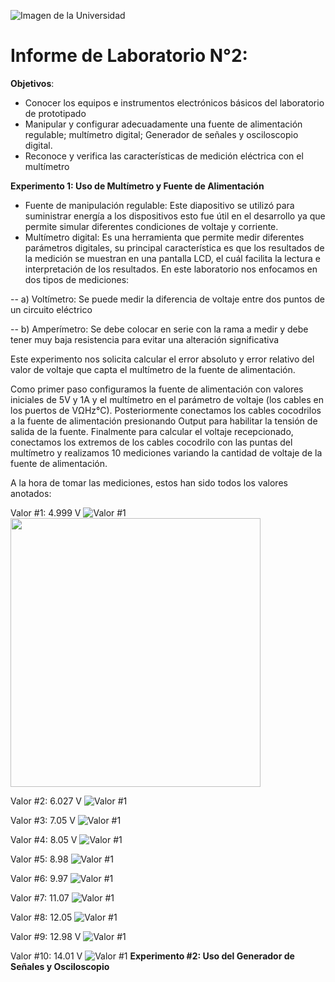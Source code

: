﻿
﻿![Imagen de la Universidad](https://github.com/sebastianfranco1342/FundamentosdeDisenoGrupo6/blob/main/Carpetas%20del%20Proyecto/Im%C3%A1genes/LogoUPCH.jpg?raw=true)
# Informe de Laboratorio N°2:

**Objetivos**:

 - Conocer los equipos e instrumentos electrónicos básicos del laboratorio de prototipado
 - Manipular y configurar adecuadamente una fuente de alimentación regulable; multímetro digital; Generador de señales y osciloscopio digital.
 - Reconoce y verifica las características de medición eléctrica con el multímetro

**Experimento 1: Uso de Multímetro y Fuente de Alimentación**

- Fuente de manipulación regulable: Este diapositivo se utilizó para suministrar energía a los dispositivos esto fue útil en el desarrollo ya que permite simular diferentes condiciones de voltaje y corriente.
- Multímetro digital: Es una herramienta que permite medir diferentes parámetros digitales, su principal característica es que los resultados de la medición se muestran en una pantalla LCD, el cuál facilita la lectura e interpretación de los resultados. En este laboratorio nos enfocamos en dos tipos de mediciones:

-- a) Voltímetro: Se puede medir la diferencia de voltaje entre dos puntos de un circuito eléctrico

-- b) Amperímetro: Se debe colocar en serie con la rama a medir y debe tener muy baja resistencia para evitar una alteración significativa

Este experimento nos solicita calcular el error absoluto y error relativo del valor de voltaje que capta el multímetro de la fuente de alimentación.

Como primer paso configuramos la fuente de alimentación con valores iniciales de 5V y 1A y el multímetro en el parámetro de voltaje (los cables en los puertos de VΩHz°C). Posteriormente conectamos los cables cocodrilos a la fuente de alimentación presionando Output para habilitar la tensión de salida de la fuente. Finalmente para calcular el voltaje recepcionado, conectamos los extremos de los cables cocodrilo con las puntas del multímetro y realizamos 10 mediciones variando la cantidad de voltaje de la fuente de alimentación.

A la hora de tomar las mediciones, estos han sido todos los valores anotados:

Valor #1: 4.999 V
![Valor #1](https://github.com/sebastianfranco1342/FundamentosdeDisenoGrupo6/blob/main/Carpetas%20del%20Proyecto/Im%C3%A1genes/Lab2_Procedimiento5.1_Medida1.jpg?raw=true)
<img src="https://github.com/sebastianfranco1342/FundamentosdeDisenoGrupo6/blob/main/Carpetas%20del%20Proyecto/Im%C3%A1genes/Lab2_Procedimiento5.1_Medida1.jpg?raw=true" width="400" height="430">

Valor #2: 6.027 V
![Valor #1](https://github.com/sebastianfranco1342/FundamentosdeDisenoGrupo6/blob/main/Carpetas%20del%20Proyecto/Im%C3%A1genes/Lab2_Procedimiento5.1_Medida2.jpg?raw=true)

Valor #3: 7.05 V
![Valor #1](https://github.com/sebastianfranco1342/FundamentosdeDisenoGrupo6/blob/main/Carpetas%20del%20Proyecto/Im%C3%A1genes/Lab2_Procedimiento5.1_Medida3.jpg?raw=true)

Valor #4: 8.05 V
![Valor #1](https://github.com/sebastianfranco1342/FundamentosdeDisenoGrupo6/blob/main/Carpetas%20del%20Proyecto/Im%C3%A1genes/Lab2_Procedimiento5.1_Medida4.jpg?raw=true)

Valor #5: 8.98
![Valor #1](https://github.com/sebastianfranco1342/FundamentosdeDisenoGrupo6/blob/main/Carpetas%20del%20Proyecto/Im%C3%A1genes/Lab2_Procedimiento5.1_Medida5.jpg?raw=true)

Valor #6: 9.97
![Valor #1](https://github.com/sebastianfranco1342/FundamentosdeDisenoGrupo6/blob/main/Carpetas%20del%20Proyecto/Im%C3%A1genes/Lab2_Procedimiento5.1_Medida6.jpg?raw=true)

Valor #7: 11.07
![Valor #1](https://github.com/sebastianfranco1342/FundamentosdeDisenoGrupo6/blob/main/Carpetas%20del%20Proyecto/Im%C3%A1genes/Lab2_Procedimiento5.1_Medida7.jpg?raw=true)

Valor #8: 12.05
![Valor #1](https://github.com/sebastianfranco1342/FundamentosdeDisenoGrupo6/blob/main/Carpetas%20del%20Proyecto/Im%C3%A1genes/Lab2_Procedimiento5.1_Medida8.jpg?raw=true)

Valor #9: 12.98 V
![Valor #1](https://github.com/sebastianfranco1342/FundamentosdeDisenoGrupo6/blob/main/Carpetas%20del%20Proyecto/Im%C3%A1genes/Lab2_Procedimiento5.1_Medida9.jpg?raw=true)

Valor #10: 14.01 V
![Valor #1](https://github.com/sebastianfranco1342/FundamentosdeDisenoGrupo6/blob/main/Carpetas%20del%20Proyecto/Im%C3%A1genes/Lab2_Procedimiento5.1_Medida10.jpg?raw=true)
**Experimento #2: Uso del Generador de Señales y Osciloscopio**
